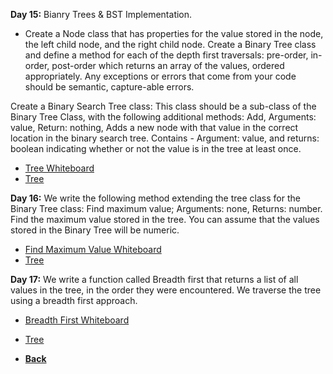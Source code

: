 **Day 15:** Bianry Trees & BST Implementation.

- Create a Node class that has properties for the value stored in the node, the left child node, and the right child node. Create a Binary Tree class and define a method for each of the depth first traversals: pre-order, in-order,
post-order which returns an array of the values, ordered appropriately. Any exceptions or errors that come from your code should be semantic, capture-able errors.

Create a Binary Search Tree class: This class should be a sub-class of the Binary Tree Class, with the following additional methods: Add, Arguments: value, Return: nothing, Adds a new node with that value in the correct location in the binary search tree. Contains - Argument: value, and returns: boolean indicating whether or not the value is in the tree at least once.
- [Tree Whiteboard](/assets/tree.png)
- [Tree](Trees.js)

**Day 16:** We write the following method extending the tree class for the Binary Tree class: Find maximum value; Arguments: none, Returns: number. Find the maximum value stored in the tree. You can assume that the values stored in the Binary Tree will be numeric.
- [Find Maximum Value Whiteboard](/assets/MaxValue.png)
- [Tree](Trees.js)

**Day 17:** We write a function called Breadth first that returns a list of all values in the tree, in the order they were encountered. We traverse the tree using a breadth first approach.
- [Breadth First Whiteboard](/assets/breadth-first.png)
- [Tree](Trees.js)

- **[Back](https://github.com/scottie-l/data-structures-and-algorithms/blob/main/javascript/README.md)**
